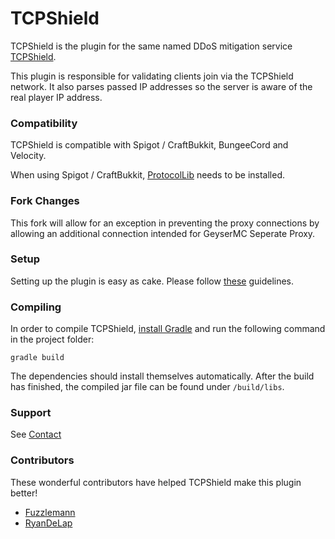 # TCPShield
TCPShield is the plugin for the same named DDoS mitigation service [TCPShield](https://tcpshield.com).

This plugin is responsible for validating clients join via the TCPShield network.
It also parses passed IP addresses so the server is aware of the real player IP address.  

### Compatibility

TCPShield is compatible with Spigot / CraftBukkit, BungeeCord and Velocity.

When using Spigot / CraftBukkit, [ProtocolLib](https://github.com/aadnk/ProtocolLib) needs to be installed.

### Fork Changes
This fork will allow for an exception in preventing the proxy connections by allowing an additional connection intended for GeyserMC Seperate Proxy.

### Setup
Setting up the plugin is easy as cake. Please follow [these](https://docs.tcpshield.com/onboarding/tcpshield-plugin) guidelines. 

### Compiling
In order to compile TCPShield, [install Gradle](https://docs.gradle.org/current/userguide/installation.html) and run the following command in the project folder:
```
gradle build
```

The dependencies should install themselves automatically. After the build has finished, the compiled jar file can be found under `/build/libs`.

### Support
See [Contact](https://docs.tcpshield.com/about-us)

### Contributors

These wonderful contributors have helped TCPShield make this plugin better! 

* [Fuzzlemann](https://github.com/Fuzzlemann)
* [RyanDeLap](https://github.com/RyanDeLap)
